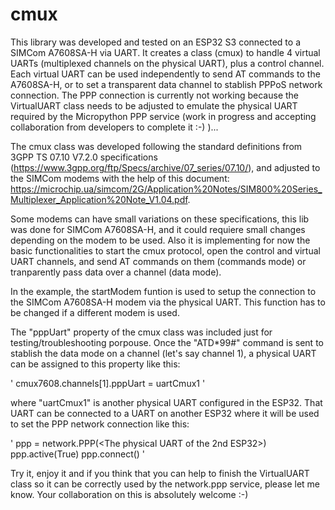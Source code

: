 # cmux

This library was developed and tested on an ESP32 S3 connected to a SIMCom A7608SA-H via UART. It creates
a class (cmux) to handle 4 virtual UARTs (multiplexed channels on the physical UART), plus a control channel.
Each virtual UART can be used independently to send AT commands to the A7608SA-H, or to set a transparent data 
channel to stablish PPPoS network connection.
The PPP connection is currently not working because the VirtualUART class needs to be adjusted to emulate the physical 
UART required by the Micropython PPP service (work in progress and accepting collaboration from developers to complete 
it :-) )...

The cmux class was developed following the standard definitions from 3GPP TS 07.10 V7.2.0 specifications 
(https://www.3gpp.org/ftp/Specs/archive/07_series/07.10/), and adjusted to the SIMCom modems with the help of this 
document: https://microchip.ua/simcom/2G/Application%20Notes/SIM800%20Series_Multiplexer_Application%20Note_V1.04.pdf. 

Some modems can have small variations on these specifications, this lib was done for SIMCom A7608SA-H, and it could 
requiere small changes depending on the modem to be used.
Also it is implementing for now the basic functionalities to start the cmux protocol, open the control and virtual UART 
channels, and send AT commands on them (commands mode) or tranparently pass data over a channel (data mode).

In the example, the startModem funtion is used to setup the connection to the SIMCom A7608SA-H modem via the physical UART. 
This function has to be changed if a different modem is used.

The "pppUart" property of the cmux class was included just for testing/troubleshooting porpouse. Once the "ATD*99#" 
command is sent to stablish the data mode on a channel (let's say channel 1), a physical UART can be assigned to this 
property like this:

'
cmux7608.channels[1].pppUart = uartCmux1
'

where "uartCmux1" is another physical UART configured in the ESP32. That UART can be connected to a UART on another ESP32 where 
it will be used to set the PPP network connection like this:

'
ppp = network.PPP(<The physical UART of the 2nd ESP32>)
ppp.active(True)
ppp.connect()
'

Try it, enjoy it and if you think that you can help to finish the VirtualUART class so it can be correctly used by 
the network.ppp service, please let me know. Your collaboration on this is absolutely welcome :-)
